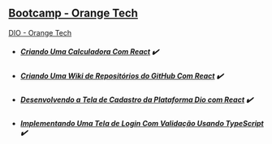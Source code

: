 ## [Bootcamp - Orange Tech](https://github.com/gmurilo/dio/tree/main/orange-tech)
[DIO - Orange Tech](https://web.dio.me/track/orange-tech)

- ##### [Criando Uma Calculadora Com React](https://web.dio.me/lab/calculadora/learning/89d36230-0ad5-4235-9c16-9691a26e6c96) :heavy_check_mark:

- ##### [Criando Uma Wiki de Repositórios do GitHub Com React](https://web.dio.me/project/github/learning/2ef51194-5146-4424-b1f6-3d0332284cad) :heavy_check_mark:

- ##### [Desenvolvendo a Tela de Cadastro da Plataforma Dio com React](https://web.dio.me/project/tela-de-cadastro/learning/6489c1e2-73d4-41b2-8713-faedd75df7d3) :heavy_check_mark:

- ##### [Implementando Uma Tela de Login Com Validação Usando TypeScript](https://web.dio.me/project/formulario/learning/e883e943-b031-4e5b-a2dd-4a435c6491f9) :heavy_check_mark:
